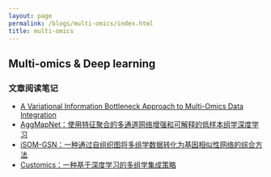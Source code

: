 ```yaml
---
layout: page
permalink: /blogs/multi-omics/index.html
title: multi-omics
---
```


## Multi-omics & Deep learning

### 文章阅读笔记

- [A Variational Information Bottleneck Approach to Multi-Omics Data Integration](https://Lilian-tju.github.io/blogs/VAE-omics)
- [AggMapNet：使用特征聚合的多通道网络增强和可解释的低样本组学深度学习 ](https://Lilian-tju.github.io/blogs/AggMapNet)
- [iSOM-GSN：一种通过自组织图将多组学数据转化为基因相似性网络的综合方法](https://Lilian-tju.github.io/blogs/iSOM-GSN)
- [Customics：一种基于深度学习的多组学集成策略](https://Lilian-tju.github.io/blogs/Customics)

<br>